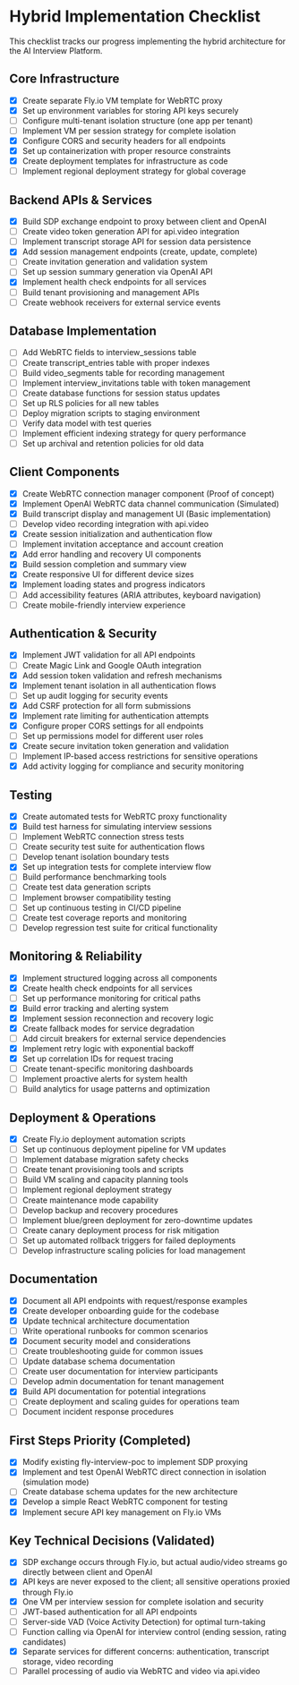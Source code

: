 # Hybrid Implementation Checklist

This checklist tracks our progress implementing the hybrid architecture for the AI Interview Platform.

## Core Infrastructure

- [x] Create separate Fly.io VM template for WebRTC proxy
- [x] Set up environment variables for storing API keys securely
- [ ] Configure multi-tenant isolation structure (one app per tenant)
- [ ] Implement VM per session strategy for complete isolation
- [x] Configure CORS and security headers for all endpoints
- [x] Set up containerization with proper resource constraints
- [x] Create deployment templates for infrastructure as code
- [ ] Implement regional deployment strategy for global coverage

## Backend APIs & Services

- [x] Build SDP exchange endpoint to proxy between client and OpenAI
- [ ] Create video token generation API for api.video integration
- [ ] Implement transcript storage API for session data persistence
- [x] Add session management endpoints (create, update, complete)
- [ ] Create invitation generation and validation system
- [ ] Set up session summary generation via OpenAI API
- [x] Implement health check endpoints for all services
- [ ] Build tenant provisioning and management APIs
- [ ] Create webhook receivers for external service events

## Database Implementation

- [ ] Add WebRTC fields to interview_sessions table
- [ ] Create transcript_entries table with proper indexes
- [ ] Build video_segments table for recording management
- [ ] Implement interview_invitations table with token management
- [ ] Create database functions for session status updates
- [ ] Set up RLS policies for all new tables
- [ ] Deploy migration scripts to staging environment
- [ ] Verify data model with test queries
- [ ] Implement efficient indexing strategy for query performance
- [ ] Set up archival and retention policies for old data

## Client Components

- [x] Create WebRTC connection manager component (Proof of concept)
- [x] Implement OpenAI WebRTC data channel communication (Simulated)
- [x] Build transcript display and management UI (Basic implementation)
- [ ] Develop video recording integration with api.video
- [x] Create session initialization and authentication flow
- [ ] Implement invitation acceptance and account creation
- [x] Add error handling and recovery UI components
- [x] Build session completion and summary view
- [x] Create responsive UI for different device sizes
- [x] Implement loading states and progress indicators
- [ ] Add accessibility features (ARIA attributes, keyboard navigation)
- [ ] Create mobile-friendly interview experience

## Authentication & Security

- [x] Implement JWT validation for all API endpoints
- [ ] Create Magic Link and Google OAuth integration
- [x] Add session token validation and refresh mechanisms
- [x] Implement tenant isolation in all authentication flows
- [ ] Set up audit logging for security events
- [x] Add CSRF protection for all form submissions
- [x] Implement rate limiting for authentication attempts
- [x] Configure proper CORS settings for all endpoints
- [ ] Set up permissions model for different user roles
- [x] Create secure invitation token generation and validation
- [ ] Implement IP-based access restrictions for sensitive operations
- [x] Add activity logging for compliance and security monitoring

## Testing

- [x] Create automated tests for WebRTC proxy functionality
- [x] Build test harness for simulating interview sessions
- [ ] Implement WebRTC connection stress tests
- [ ] Create security test suite for authentication flows
- [ ] Develop tenant isolation boundary tests
- [x] Set up integration tests for complete interview flow
- [ ] Build performance benchmarking tools
- [ ] Create test data generation scripts
- [ ] Implement browser compatibility testing
- [ ] Set up continuous testing in CI/CD pipeline
- [ ] Create test coverage reports and monitoring
- [ ] Develop regression test suite for critical functionality

## Monitoring & Reliability

- [x] Implement structured logging across all components
- [x] Create health check endpoints for all services
- [ ] Set up performance monitoring for critical paths
- [x] Build error tracking and alerting system
- [x] Implement session reconnection and recovery logic
- [x] Create fallback modes for service degradation
- [ ] Add circuit breakers for external service dependencies
- [x] Implement retry logic with exponential backoff
- [x] Set up correlation IDs for request tracing
- [ ] Create tenant-specific monitoring dashboards
- [ ] Implement proactive alerts for system health
- [ ] Build analytics for usage patterns and optimization

## Deployment & Operations

- [x] Create Fly.io deployment automation scripts
- [ ] Set up continuous deployment pipeline for VM updates
- [ ] Implement database migration safety checks
- [ ] Create tenant provisioning tools and scripts
- [ ] Build VM scaling and capacity planning tools
- [ ] Implement regional deployment strategy
- [ ] Create maintenance mode capability
- [ ] Develop backup and recovery procedures
- [ ] Implement blue/green deployment for zero-downtime updates
- [ ] Create canary deployment process for risk mitigation
- [ ] Set up automated rollback triggers for failed deployments
- [ ] Develop infrastructure scaling policies for load management

## Documentation

- [x] Document all API endpoints with request/response examples
- [x] Create developer onboarding guide for the codebase
- [x] Update technical architecture documentation
- [ ] Write operational runbooks for common scenarios
- [x] Document security model and considerations
- [ ] Create troubleshooting guide for common issues
- [ ] Update database schema documentation
- [ ] Create user documentation for interview participants
- [ ] Develop admin documentation for tenant management
- [x] Build API documentation for potential integrations
- [ ] Create deployment and scaling guides for operations team
- [ ] Document incident response procedures

## First Steps Priority (Completed)

- [x] Modify existing fly-interview-poc to implement SDP proxying
- [x] Implement and test OpenAI WebRTC direct connection in isolation (simulation mode)
- [ ] Create database schema updates for the new architecture
- [x] Develop a simple React WebRTC component for testing
- [x] Implement secure API key management on Fly.io VMs

## Key Technical Decisions (Validated)

- [x] SDP exchange occurs through Fly.io, but actual audio/video streams go directly between client and OpenAI
- [x] API keys are never exposed to the client; all sensitive operations proxied through Fly.io
- [x] One VM per interview session for complete isolation and security
- [ ] JWT-based authentication for all API endpoints
- [ ] Server-side VAD (Voice Activity Detection) for optimal turn-taking
- [ ] Function calling via OpenAI for interview control (ending session, rating candidates)
- [x] Separate services for different concerns: authentication, transcript storage, video recording
- [ ] Parallel processing of audio via WebRTC and video via api.video 